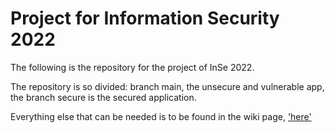 # Project for Information Security 2022

The following is the repository for the project of InSe 2022.

The repository is so divided: branch main, the unsecure and vulnerable app, the branch secure is the secured application. 

Everything else that can be needed is to be found in the wiki page, ['here']("https://github.com/Sebo-the-tramp/information_security_2022/wiki")